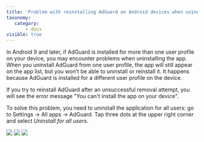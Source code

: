 ```yaml
---
title: 'Problem with reinstalling AdGuard on Android devices when using the app on multiple user profiles'
taxonomy:
   category:
       - docs
visible: true
---
```

 
In Android 9 and later, if AdGuard is installed for more than one user profile on your device, you may encounter problems when uninstalling the app. When you uninstall AdGuard from one user profile, the app will still appear on the app list, but you won't be able to uninstall or reinstall it. It happens because AdGuard is installed for a different user profile on the device.
 
If you try to reinstall AdGuard after an unsuccessful removal attempt, you will see the error message "You can't install the app on your device".
 
To solve this problem, you need to uninstall the application for all users: go to Settings -> All apps -> AdGuard. Tap three dots at the upper right corner and select *Uninstall for all users*.
 
<img src="https://cdn.adguard.com/public/Adguard/kb/android/multiple_users/uninst_en.png">
 
<img src="https://cdn.adguard.com/public/Adguard/kb/android/multiple_users/uninst2_en.png">
 
<img src="https://cdn.adguard.com/public/Adguard/kb/android/multiple_users/uninst3_en.png">
